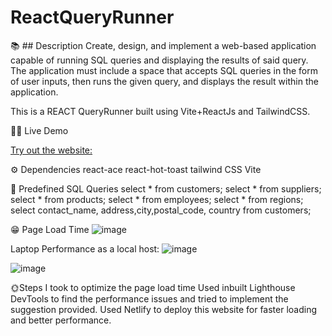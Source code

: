 # ReactQueryRunner

📚 ## Description
Create, design, and implement a web-based application capable of running SQL queries and displaying the results of said query. The application must include a space that accepts SQL queries in the form of user inputs, then runs the given query, and displays the result within the application.

This is a REACT QueryRunner built using Vite+ReactJs and TailwindCSS.

👨‍💻 Live Demo

[Try out the website:](https://reactqueryrunner.netlify.app/)

⚙️ Dependencies
react-ace
react-hot-toast
tailwind CSS
Vite

🙂 Predefined SQL Queries
select * from customers;
select * from suppliers;
select * from products;
select * from employees;
select * from regions;
select contact_name, address,city,postal_code, country from customers;

😁 Page Load Time
![image](https://github.com/AdityaPS11/ReactQueryRunner/assets/124509401/89873265-42e1-4375-9d3c-ebf2ab45bef9)

Laptop Performance as a local host:
![image](https://github.com/AdityaPS11/ReactQueryRunner/assets/124509401/fd2fd7e5-5bdf-498a-8567-d25c9ff4fd8a)

![image](https://github.com/AdityaPS11/ReactQueryRunner/assets/124509401/56f4a3e0-fdba-49a7-8c2f-685f1698de7e)


🌞Steps I took to optimize the page load time
Used inbuilt Lighthouse DevTools to find the performance issues and tried to implement the suggestion provided.
Used Netlify to deploy this website for faster loading and better performance.



